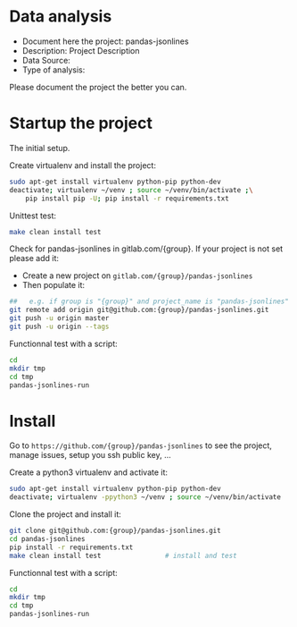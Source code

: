 # Data analysis
- Document here the project: pandas-jsonlines
- Description: Project Description
- Data Source:
- Type of analysis:

Please document the project the better you can.

# Startup the project

The initial setup.

Create virtualenv and install the project:
```bash
sudo apt-get install virtualenv python-pip python-dev
deactivate; virtualenv ~/venv ; source ~/venv/bin/activate ;\
    pip install pip -U; pip install -r requirements.txt
```

Unittest test:
```bash
make clean install test
```

Check for pandas-jsonlines in gitlab.com/{group}.
If your project is not set please add it:

- Create a new project on `gitlab.com/{group}/pandas-jsonlines`
- Then populate it:

```bash
##   e.g. if group is "{group}" and project_name is "pandas-jsonlines"
git remote add origin git@github.com:{group}/pandas-jsonlines.git
git push -u origin master
git push -u origin --tags
```

Functionnal test with a script:

```bash
cd
mkdir tmp
cd tmp
pandas-jsonlines-run
```

# Install

Go to `https://github.com/{group}/pandas-jsonlines` to see the project, manage issues,
setup you ssh public key, ...

Create a python3 virtualenv and activate it:

```bash
sudo apt-get install virtualenv python-pip python-dev
deactivate; virtualenv -ppython3 ~/venv ; source ~/venv/bin/activate
```

Clone the project and install it:

```bash
git clone git@github.com:{group}/pandas-jsonlines.git
cd pandas-jsonlines
pip install -r requirements.txt
make clean install test                # install and test
```
Functionnal test with a script:

```bash
cd
mkdir tmp
cd tmp
pandas-jsonlines-run
```
